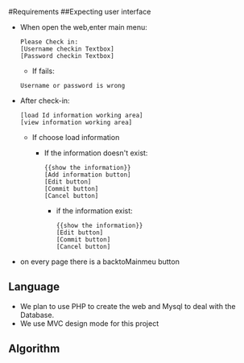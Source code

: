 #Requirements
##Expecting user interface
- When open the web,enter main menu:

  ```plain
  Please Check in:
  [Username checkin Textbox]
  [Password checkin Textbox]
   ```
   - If fails:
   ```plain
   Username or password is wrong
   ```
- After check-in:

    ```plain
    [load Id information working area]
    [view information working area]
    ```
    - If choose load information
      - If the information doesn't exist:
      
          ```plain
          {{show the information}}
          [Add information button]
          [Edit button]
          [Commit button]
          [Cancel button]
          ```
        - if the information exist:
          
          
          ```plain
          {{show the information}}
          [Edit button]
          [Commit button]
          [Cancel button]
          ```
- on every page there is a backtoMainmeu button


## Language
- We plan to use PHP to create the web and Mysql to deal with the Database.
- We use MVC design mode for this project


## Algorithm

